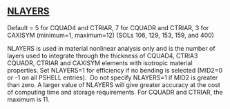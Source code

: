 ## [NLAYERS](https://help.hexagonmi.com/bundle/MSC_Nastran_2022.4/page/Nastran_Combined_Book/qrg/parameters/TOC.NLAYERS.xhtml)

Default = 5 for CQUAD4 and CTRIAR, 7 for CQUADR and CTRIAR, 3 for CAXISYM (minimum=1, maximum=12) (SOLs 106, 129, 153, 159, and 400)

NLAYERS is used in material nonlinear analysis only and is the number of layers used to integrate through the thickness of CQUAD4, CTRlA3 CQUADR, CTRIAR and CAXISYM elements with isotropic material properties. Set NLAYERS=1 for efficiency if no bending is selected (MID2=0 or -1 on all PSHELL entries).  Do not specify NLAYERS=1 if MID2 is greater than zero. A larger value of NLAYERS will give greater accuracy at the cost of computing time and storage requirements. For CQUADR and CTRIAR, the maximum is 11.


